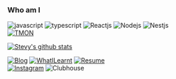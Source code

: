 ### Who am I
![javascript](https://img.shields.io/badge/Javascript-yellow)
![typescript](https://img.shields.io/badge/Typescript-blue)
![Reactjs](https://img.shields.io/badge/Reactjs-9cf)
![Nodejs](https://img.shields.io/badge/Nodejs-43853d)
![Nestjs](https://img.shields.io/badge/Nestjs-ea2845)  
[![TMON](https://img.shields.io/badge/TMON-Jul%2001%202019~-orange)](https://www.tmon.co.kr)

[![Stevy's github stats](https://github-readme-stats.vercel.app/api?username=hyunjaesung)](https://github.com/hyunjaesung)

[![Blog](https://img.shields.io/badge/Blog-wavyLog-lightgrey)](https://www.stevy.dev/)
[![WhatILearnt](https://img.shields.io/badge/TIL-stevy'sTIL-lightgrey)](https://www.notion.so/Stevy-s-Today-I-Learnt-51ef09d7e3fc4e2a839aa40348eddb2a)
[![Resume](https://img.shields.io/badge/Resume-hyunjaesung's%20resume-lightgrey)](https://www.notion.so/Steve-Sung-885c9f83270e4b54af174cbb402b0d93)  
[![Instagram](https://img.shields.io/badge/Instagram-%40stevysung-E4405F?style=flat-square&logo=instagram&logoColor=white)](https://www.instagram.com/stevysung/?hl=ko)
![Clubhouse](https://img.shields.io/badge/Clubhouse-%40stevysung-yellowgreen?&logo=clubhouse&logoColor=white)
<!--
**hyunjaesung/hyunjaesung** is a ✨ _special_ ✨ repository because its `README.md` (this file) appears on your GitHub profile.

Here are some ideas to get you started:

- 🔭 I’m currently working on ...
- 🌱 I’m currently learning ...
- 👯 I’m looking to collaborate on ...
- 🤔 I’m looking for help with ...
- 💬 Ask me about ...
- 📫 How to reach me: ...
- 😄 Pronouns: ...
- ⚡ Fun fact: ...
-->
